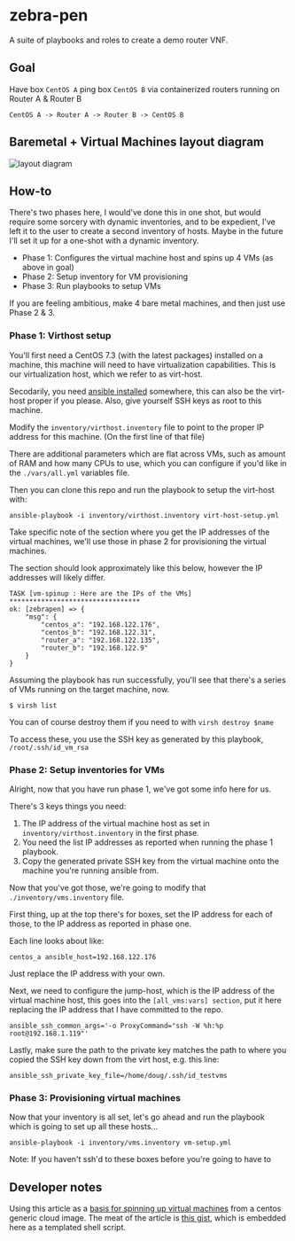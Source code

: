 # zebra-pen

A suite of playbooks and roles to create a demo router VNF.

## Goal

Have box `CentOS A` ping box `CentOS B` via containerized routers running on Router A & Router B

```
CentOS A -> Router A -> Router B -> CentOS B
```

## Baremetal + Virtual Machines layout diagram

![layout diagram](http://i.imgur.com/G9xYib7.png)

## How-to

There's two phases here, I would've done this in one shot, but would require some sorcery with dynamic inventories, and to be expedient, I've left it to the user to create a second inventory of hosts. Maybe in the future I'll set it up for a one-shot with a dynamic inventory.

* Phase 1: Configures the virtual machine host and spins up 4 VMs (as above in goal)
* Phase 2: Setup inventory for VM provisioning
* Phase 3: Run playbooks to setup VMs

If you are feeling ambitious, make 4 bare metal machines, and then just use Phase 2 & 3.

### Phase 1: Virthost setup

You'll first need a CentOS 7.3 (with the latest packages) installed on a machine, this machine will need to have virtualization capabilities. This is our virtualization host, which we refer to as virt-host.

Secodarily, you need [ansible installed](http://docs.ansible.com/ansible/intro_installation.html) somewhere, this can also be the virt-host proper if you please. Also, give yourself SSH keys as root to this machine.

Modify the `inventory/virthost.inventory` file to point to the proper IP address for this machine. (On the first line of that file)

There are additional parameters which are flat across VMs, such as amount of RAM and how many CPUs to use, which you can configure if you'd like in the `./vars/all.yml` variables file.

Then you can clone this repo and run the playbook to setup the virt-host with:

```
ansible-playbook -i inventory/virthost.inventory virt-host-setup.yml
```

Take specific note of the section where you get the IP addresses of the virtual machines, we'll use those in phase 2 for provisioning the virtual 
machines.

The section should look approximately like this below, however the IP addresses will likely differ.

```
TASK [vm-spinup : Here are the IPs of the VMs] *********************************
ok: [zebrapen] => {
    "msg": {
        "centos_a": "192.168.122.176", 
        "centos_b": "192.168.122.31", 
        "router_a": "192.168.122.135", 
        "router_b": "192.168.122.9"
    }
}
```

Assuming the playbook has run successfully, you'll see that there's a series of VMs running on the target machine, now.

```
$ virsh list
```

You can of course destroy them if you need to with `virsh destroy $name`

To access these, you use the SSH key as generated by this playbook, `/root/.ssh/id_vm_rsa`

### Phase 2: Setup inventories for VMs

Alright, now that you have run phase 1, we've got some info here for us. 

There's 3 keys things you need:

1. The IP address of the virtual machine host as set in `inventory/virthost.inventory` in the first phase.
2. You need the list IP addresses as reported when running the phase 1 playbook.
3. Copy the generated private SSH key from the virtual machine onto the machine you're running ansible from.

Now that you've got those, we're going to modify that `./inventory/vms.inventory` file.

First thing, up at the top there's for boxes, set the IP address for each of those, to the IP address as reported in phase one.

Each line looks about like:

```
centos_a ansible_host=192.168.122.176
```

Just replace the IP address with your own.

Next, we need to configure the jump-host, which is the IP address of the virtual machine host, this goes into the `[all_vms:vars] section`, put it here replacing the IP address that I have committed to the repo.

```
ansible_ssh_common_args='-o ProxyCommand="ssh -W %h:%p root@192.168.1.119"'
```

Lastly, make sure the path to the private key matches the path to where you copied the SSH key down from the virt host, e.g. this line:

```
ansible_ssh_private_key_file=/home/doug/.ssh/id_testvms
```

### Phase 3: Provisioning virtual machines

Now that your inventory is all set, let's go ahead and run the playbook which is going to set up all these hosts...

```
ansible-playbook -i inventory/vms.inventory vm-setup.yml 
```

Note: If you haven't ssh'd to these boxes before you're going to have to 

## Developer notes

Using this article as a [basis for spinning up virtual machines](http://giovannitorres.me/create-a-linux-lab-on-kvm-using-cloud-images.html) from a centos generic cloud image. The meat of the article is [this gist](https://gist.github.com/giovtorres/0049cec554179d96e0a8329930a6d724), which is embedded here as a templated shell script.